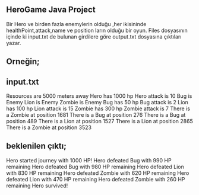 ## HeroGame Java Project
Bir Hero ve birden fazla enemylerin olduğu ,her ikisininde healthPoint,attack,name ve position ların olduğu bir oyun.
Files dosyasının içinde ki input.txt de bulunan girdilere göre output.txt dosyasına çıktıları yazar.

## Orneğin;
## input.txt
Resources are 5000 meters away
Hero has 1000 hp
Hero attack is 10
Bug is Enemy
Lion is Enemy
Zombie is Enemy
Bug has 50 hp
Bug attack is 2
Lion has 100 hp
Lion attack is 15
Zombie has 300 hp
Zombie attack is 7
There is a Zombie at position 1681
There is a Bug at position 276
There is a Bug at position 489
There is a Lion at position 1527
There is a Lion at position 2865
There is a Zombie at position 3523

## beklenilen çıktı;
Hero started journey with 1000 HP!
Hero defeated Bug with 990 HP remaining
Hero defeated Bug with 980 HP remaining
Hero defeated Lion with 830 HP remaining
Hero defeated Zombie with 620 HP remaining
Hero defeated Lion with 470 HP remaining
Hero defeated Zombie with 260 HP remaining
Hero survived!
